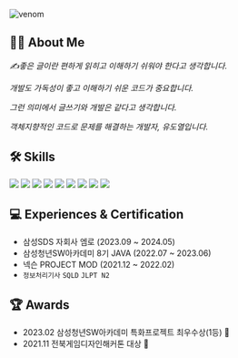 ![venom](https://capsule-render.vercel.app/api?type=venom&height=200&text=Welcome%20to-nl-Doyeol's%20Github&fontSize=70&color=0:8871e5,100:b678c4&stroke=b678c4)

## 👨‍💻 About Me
<i><p>✍️좋은 글이란 편하게 읽히고 이해하기 쉬워야 한다고 생각합니다.</p></i>
<i><p>개발도 가독성이 좋고 이해하기 쉬운 코드가 중요합니다.</p></i>
<i><p>그런 의미에서 글쓰기와 개발은 같다고 생각합니다.</p></i>
<i><p>객체지향적인 코드로 문제를 해결하는 개발자, 유도열입니다.</p></i>

  
## 🛠 Skills
<img src="https://img.shields.io/badge/Java-C71A36?style=plastic-square&logo=java&logoColor=white"> <img src="https://img.shields.io/badge/Spring Boot-6DB33F?style=flat-square&logo=springboot&logoColor=white"> <img src="https://img.shields.io/badge/Jpa-000000?style=plastic-square&logo=Jpa&logoColor=white"> <img src="https://img.shields.io/badge/javascript-F7DF1E?style=plastic-square&logo=javascript&logoColor=white"/> <img src="https://img.shields.io/badge/React-61DAFB?style=plastic-square&logo=React&logoColor=white"/> <img src="https://img.shields.io/badge/Next-000000?style=plastic-square&logo=nextdotjs&logoColor=white"/> <img src="https://img.shields.io/badge/Flutter-02569B?style=plastic-square&logo=flutter&logoColor=white"/> <img src="https://img.shields.io/badge/Supabase-3FCF8E?style=plastic-square&logo=supabase&logoColor=white"/> <img src="https://img.shields.io/badge/Langchain-007531?style=plastic-square&logo=langchain&logoColor=white"/>


## 💻 Experiences & Certification
- 삼성SDS 자회사 엠로 (2023.09 ~ 2024.05)
- 삼성청년SW아카데미 8기 JAVA (2022.07 ~ 2023.06)
- 넥슨 PROJECT MOD (2021.12 ~ 2022.02)
- `정보처리기사` `SQLD` `JLPT N2`

## 🏆 Awards
- 2023.02 삼성청년SW아카데미 특화프로젝트 최우수상(1등) 🥇
- 2021.11 전북게임디자인해커톤 대상 🥇
            


<!--
**doyeolKR/doyeolKR** is a ✨ _special_ ✨ repository because its `README.md` (this file) appears on your GitHub profile.

Here are some ideas to get you started:

- 🔭 I’m currently working on ...
- 🌱 I’m currently learning ...
- 👯 I’m looking to collaborate on ...
- 🤔 I’m looking for help with ...
- 💬 Ask me about ...
- 📫 How to reach me: ...
- 😄 Pronouns: ...
- ⚡ Fun fact: ...
-->
